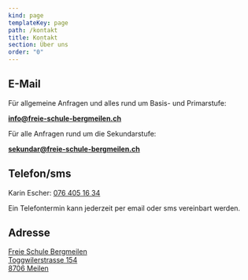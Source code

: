 ```yaml
---
kind: page
templateKey: page
path: /kontakt
title: Kontakt
section: Über uns
order: "0"
---
```

## E-Mail

Für allgemeine Anfragen und alles rund um Basis- und Primarstufe:

**[info@freie-schule-bergmeilen.ch](mailto:info@freie-schule-bergmeilen.ch)**

Für alle Anfragen rund um die Sekundarstufe:

**sekundar@freie-schule-bergmeilen.ch**

## [](mailto:sekundar@freie-schule-bergmeilen.ch)Telefon/sms

Karin Escher: <a href="tel:076 405 16 34">076 405 16 34</a> 

Ein Telefontermin  kann jederzeit per email oder sms vereinbart werden.

## Adresse

[ Freie Schule Bergmeilen \
Toggwilerstrasse 154 \
8706 Meilen ](https://goo.gl/maps/8ESxFM69JWQ2)